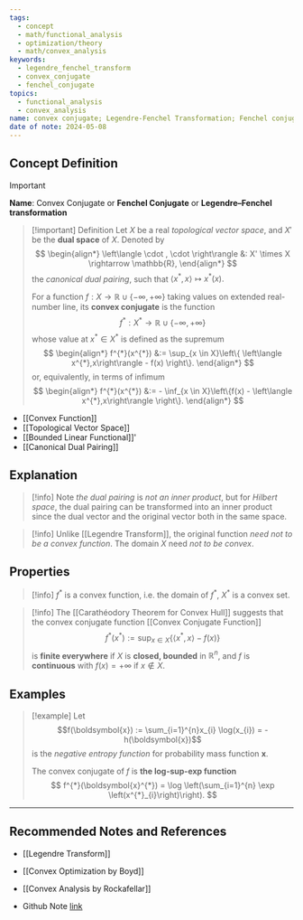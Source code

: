 ```yaml
---
tags:
  - concept
  - math/functional_analysis
  - optimization/theory
  - math/convex_analysis
keywords:
  - legendre_fenchel_transform
  - convex_conjugate
  - fenchel_conjugate
topics:
  - functional_analysis
  - convex_analysis
name: convex conjugate; Legendre-Fenchel Transformation; Fenchel conjugate
date of note: 2024-05-08
---
```


## Concept Definition

>[!important]
>**Name**:  Convex Conjugate or **Fenchel Conjugate** or **Legendre–Fenchel transformation**


>[!important] Definition
>Let $X$ be a real *topological vector space*, and $X'$ be the **dual space** of $X$. Denoted by
>$$
>\begin{align*}
>\left\langle \cdot , \cdot \right\rangle &: X' \times X \rightarrow \mathbb{R},
>\end{align*}
>$$ 
>the *canonical dual pairing*, such that $\left\langle x^{*} , x \right\rangle \mapsto x^{*}(x).$
>
>For a function $f: X \to \mathbb{R} \cup \left\{ -\infty, +\infty \right\}$ taking values on extended real-number line, its **convex conjugate** is the function
>$$
>f^{*}: X^{*} \to \mathbb{R} \cup \left\{ -\infty, +\infty \right\}
>$$ 
>whose value at $x^{*} \in X^{*}$ is defined as the supremum 
> $$
>\begin{align*}
>f^{*}(x^{*}) &:= \sup_{x \in X}\left\{ \left\langle x^{*},x\right\rangle - f(x) \right\}. 
> \end{align*}
>$$
>or, equivalently, in terms of infimum
> $$
> \begin{align*}
>f^{*}(x^{*}) &:= - \inf_{x \in X}\left\{f(x) - \left\langle x^{*},x\right\rangle  \right\}. 
> \end{align*}
> $$

- [[Convex Function]]
- [[Topological Vector Space]]
- [[Bounded Linear Functional]]'
- [[Canonical Dual Pairing]]


## Explanation

>[!info]
>Note *the dual pairing* is *not an inner product*, but for *Hilbert space*, the dual pairing can be transformed into an inner product since the dual vector and the original vector both in the same space.


>[!info]
>Unlike [[Legendre Transform]], the original function *need not to be a convex function*. The domain $X$ need *not to be convex*.

## Properties

>[!info]
>$f^{*}$ is a convex function, i.e. the domain of $f^{*}$, $X^{*}$ is a convex set.

>[!info]
>The [[Carathéodory Theorem for Convex Hull]] suggests that the convex conjugate function [[Convex Conjugate Function]]
>$$
>f^{*}(x^{*}) := \sup_{x \in X}\left\{ \left\langle x^{*},x\right\rangle - f(x) \right\}
>$$
>is **finite everywhere** if $X$ is **closed, bounded** in $\mathbb{R}^n$, and $f$ is **continuous** with $f(x) = +\infty$ if $x\not\in X$.



## Examples

>[!example]
>Let $$f(\boldsymbol{x}) := \sum_{i=1}^{n}x_{i} \log(x_{i}) = - h(\boldsymbol{x})$$ is the *negative entropy function* for probability mass function $\boldsymbol{x}$.
>
>The convex conjugate of $f$ is **the log-sup-exp function**
>$$
>f^{*}(\boldsymbol{x}^{*}) = \log \left(\sum_{i=1}^{n} \exp \left(x^{*}_{i}\right)\right).
>$$







-----------
##  Recommended Notes and References

- [[Legendre Transform]]


- [[Convex Optimization by Boyd]]
- [[Convex Analysis by Rockafellar]]



- Github Note [link](https://github.com/TianpeiLuke/SelfStudyNotes/tree/master/self-study/probability_and_measure_theory)